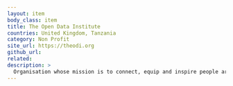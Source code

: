 ```yaml
---
layout: item
body_class: item
title: The Open Data Institute
countries: United Kingdom, Tanzania
category: Non Profit
site_url: https://theodi.org
github_url: 
related: 
description: >
  Organisation whose mission is to connect, equip and inspire people around the world to innovate with data.
---
```

